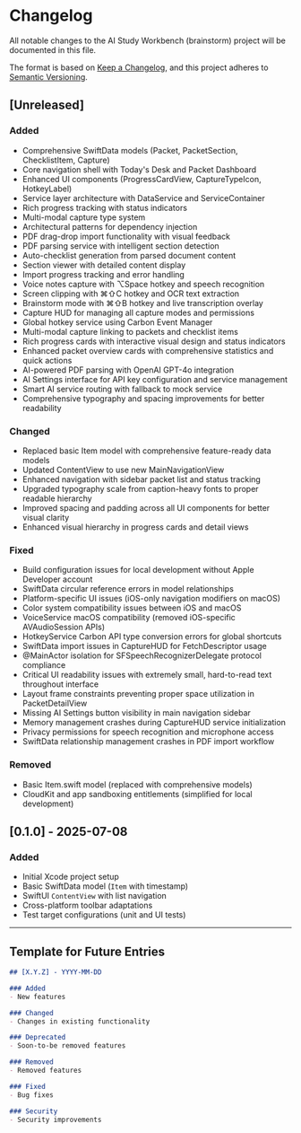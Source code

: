 # Changelog

All notable changes to the AI Study Workbench (brainstorm) project will be documented in this file.

The format is based on [Keep a Changelog](https://keepachangelog.com/en/1.0.0/),
and this project adheres to [Semantic Versioning](https://semver.org/spec/v2.0.0.html).

## [Unreleased]

### Added
- Comprehensive SwiftData models (Packet, PacketSection, ChecklistItem, Capture)
- Core navigation shell with Today's Desk and Packet Dashboard
- Enhanced UI components (ProgressCardView, CaptureTypeIcon, HotkeyLabel)
- Service layer architecture with DataService and ServiceContainer
- Rich progress tracking with status indicators
- Multi-modal capture type system
- Architectural patterns for dependency injection
- PDF drag-drop import functionality with visual feedback
- PDF parsing service with intelligent section detection
- Auto-checklist generation from parsed document content
- Section viewer with detailed content display
- Import progress tracking and error handling
- Voice notes capture with ⌥Space hotkey and speech recognition
- Screen clipping with ⌘⇧C hotkey and OCR text extraction
- Brainstorm mode with ⌘⇧B hotkey and live transcription overlay
- Capture HUD for managing all capture modes and permissions
- Global hotkey service using Carbon Event Manager
- Multi-modal capture linking to packets and checklist items
- Rich progress cards with interactive visual design and status indicators
- Enhanced packet overview cards with comprehensive statistics and quick actions
- AI-powered PDF parsing with OpenAI GPT-4o integration
- AI Settings interface for API key configuration and service management
- Smart AI service routing with fallback to mock service
- Comprehensive typography and spacing improvements for better readability

### Changed
- Replaced basic Item model with comprehensive feature-ready data models
- Updated ContentView to use new MainNavigationView
- Enhanced navigation with sidebar packet list and status tracking
- Upgraded typography scale from caption-heavy fonts to proper readable hierarchy
- Improved spacing and padding across all UI components for better visual clarity
- Enhanced visual hierarchy in progress cards and detail views

### Fixed
- Build configuration issues for local development without Apple Developer account
- SwiftData circular reference errors in model relationships
- Platform-specific UI issues (iOS-only navigation modifiers on macOS)
- Color system compatibility issues between iOS and macOS
- VoiceService macOS compatibility (removed iOS-specific AVAudioSession APIs)
- HotkeyService Carbon API type conversion errors for global shortcuts
- SwiftData import issues in CaptureHUD for FetchDescriptor usage
- @MainActor isolation for SFSpeechRecognizerDelegate protocol compliance
- Critical UI readability issues with extremely small, hard-to-read text throughout interface
- Layout frame constraints preventing proper space utilization in PacketDetailView
- Missing AI Settings button visibility in main navigation sidebar
- Memory management crashes during CaptureHUD service initialization
- Privacy permissions for speech recognition and microphone access
- SwiftData relationship management crashes in PDF import workflow

### Removed
- Basic Item.swift model (replaced with comprehensive models)
- CloudKit and app sandboxing entitlements (simplified for local development)

## [0.1.0] - 2025-07-08

### Added
- Initial Xcode project setup
- Basic SwiftData model (`Item` with timestamp)
- SwiftUI `ContentView` with list navigation
- Cross-platform toolbar adaptations
- Test target configurations (unit and UI tests)

---

## Template for Future Entries

```markdown
## [X.Y.Z] - YYYY-MM-DD

### Added
- New features

### Changed
- Changes in existing functionality

### Deprecated
- Soon-to-be removed features

### Removed
- Removed features

### Fixed
- Bug fixes

### Security
- Security improvements
```